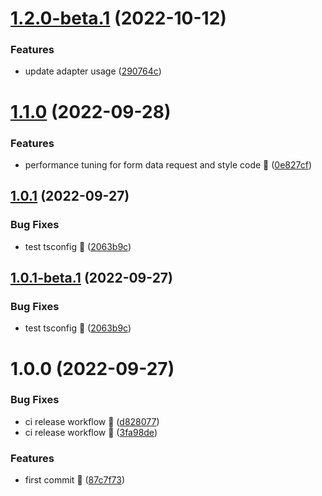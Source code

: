 # [1.2.0-beta.1](https://github.com/vodyani/http-client/compare/v1.1.0...v1.2.0-beta.1) (2022-10-12)


### Features

* update adapter usage ([290764c](https://github.com/vodyani/http-client/commit/290764cd70a74ca2079f756ef6e17219bf47022c))

# [1.1.0](https://github.com/vodyani/http-client/compare/v1.0.1...v1.1.0) (2022-09-28)


### Features

* performance tuning for form data request and style code 🚀 ([0e827cf](https://github.com/vodyani/http-client/commit/0e827cff7dfaa07701d707a42458d8e4f203c652))

## [1.0.1](https://github.com/vodyani/http-client/compare/v1.0.0...v1.0.1) (2022-09-27)


### Bug Fixes

* test tsconfig 🐛 ([2063b9c](https://github.com/vodyani/http-client/commit/2063b9cb7788c53acf228faadc845e9c24f91778))

## [1.0.1-beta.1](https://github.com/vodyani/http-client/compare/v1.0.0...v1.0.1-beta.1) (2022-09-27)


### Bug Fixes

* test tsconfig 🐛 ([2063b9c](https://github.com/vodyani/http-client/commit/2063b9cb7788c53acf228faadc845e9c24f91778))

# 1.0.0 (2022-09-27)


### Bug Fixes

* ci release workflow 🐛 ([d828077](https://github.com/vodyani/http-client/commit/d828077b87b4d15f7cd2995a0097f6400e8a8a86))
* ci release workflow 🐛 ([3fa98de](https://github.com/vodyani/http-client/commit/3fa98de446921dea49dd1fb673b08a04f827739f))


### Features

* first commit 🌈 ([87c7f73](https://github.com/vodyani/http-client/commit/87c7f73805c7e1ee9aff80865d53c38dea7dcbe0))
